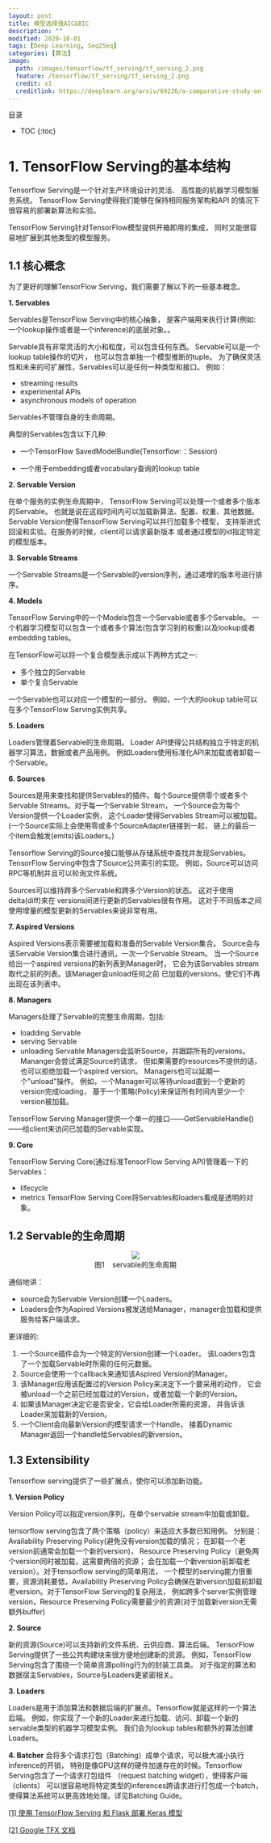 ```yaml
---
layout: post
title: 模型选择值AIC&BIC
description: ""
modified: 2020-10-01
tags: [Deep Learning, Seq2Seq]
categories: [算法]
image:
  path: /images/tensorflow/tf_serving/tf_serving_2.png
  feature: /tensorflow/tf_serving/tf_serving_2.png
  credit: x1
  creditlink: https://deeplearn.org/arxiv/69226/a-comparative-study-on-hierarchical-navigable-small-world-graphs
---
```

目录

* TOC 
{:toc}

# 1. TensorFlow Serving的基本结构
Tensorflow Serving是一个针对生产环境设计的灵活、
高性能的机器学习模型服务系统。
TensorFlow Serving使得我们能够在保持相同服务架构和API
的情况下很容易的部署新算法和实验。

TensorFlow Serving针对TensorFlow模型提供开箱即用的集成，
同时又能很容易地扩展到其他类型的模型服务。

## 1.1 核心概念

为了更好的理解TensorFlow Serving，我们需要了解以下的一些基本概念。

**1. Servables**

Servables是TensorFlow Serving中的核心抽象，
是客户端用来执行计算(例如:一个lookup操作或者是一个inference)的底层对象。。

Servable具有非常灵活的大小和粒度，可以包含任何东西。
Servable可以是一个lookup table操作的切片，
也可以包含单独一个模型推断的tuple。
为了确保灵活性和未来的可扩展性，Servables可以是任何一种类型和接口。
例如：
* streaming results
* experimental APIs
* asynchronous models of operation

Servables不管理自身的生命周期。

典型的Servables包含以下几种:

* 一个TensorFlow SavedModelBundle(Tensorflow:：Session)

* 一个用于embedding或者vocabulary查询的lookup table

**2. Servable Version**

在单个服务的实例生命周期中，
TensorFlow Serving可以处理一个或者多个版本的Servable。
也就是说在这段时间内可以加载新算法、配置、权重、其他数据。
Servable Version使得TensorFlow Serving可以并行加载多个模型，
支持渐进式回滚和实验。在服务的时候，client可以请求最新版本
或者通过模型的id指定特定的模型版本。

**3. Servable Streams**

一个Servable Streams是一个Servable的version序列，通过递增的版本号进行排序。

**4. Models**

TensorFlow Serving中的一个Models包含一个Servable或者多个Servable。
一个机器学习模型可以包含一个或者多个算法(包含学习到的权重)以及lookup或者
embedding tables。

在TensorFlow可以将一个复合模型表示成以下两种方式之一:

* 多个独立的Servable
* 单个复合Servable

一个Servable也可以对应一个模型的一部分。
例如，一个大的lookup table可以在多个TensorFlow Serving实例共享。

**5. Loaders**

Loaders管理着Servable的生命周期。
Loader API使得公共结构独立于特定的机器学习算法，数据或者产品用例。
例如Loaders使用标准化API来加载或者卸载一个Servable。

**6. Sources**

Sources是用来查找和提供Servables的插件。每个Source提供零个或者多个
Servable Streams。对于每一个Servable Stream，
一个Source会为每个Version提供一个Loader实例，
这个Loader使得Servables Stream可以被加载。
(一个Source实际上会使用零或多个SourceAdapter链接到一起，
链上的最后一个item会触发(emits)该Loaders。)

Tensorflow Serving的Source接口能够从存储系统中查找并发现Servables。
TensorFlow Serving中包含了Source公共索引的实现。
例如，Source可以访问RPC等机制并且可以轮询文件系统。

Sources可以维持跨多个Servable和跨多个Version的状态。
这对于使用delta(diff)来在
versions间进行更新的Servables很有作用。
这对于不同版本之间使用增量的模型更新的Servables来说非常有用。


**7. Aspired Versions**

Aspired Versions表示需要被加载和准备的Servable Version集合。
Source会与该Servable Version集合进行通讯，一次一个Servable Stream。
当一个Source给出一个aspired versions的新列表到Manager时，
它会为该Servables stream取代之前的列表。该Manager会unload任何之前
已加载的versions，使它们不再出现在该列表中。

**8. Managers**

Managers处理了Servable的完整生命周期，包括:
* loadding Servable
* serving Servable
* unloading Servable
Managers会监听Source，并跟踪所有的versions。Mananger会尝试满足Source的请求，
但如果需要的resources不提供的话，也可以拒绝加载一个aspired version。
Managers也可以延期一个"unload"操作。
例如，一个Manager可以等待unload直到一个更新的version完成loading，
基于一个策略(Policy)来保证所有时间内至少一个version被加载。

TensorFlow Serving Manager提供一个单一的接口——GetServableHandle()——给client来访问已加载的Servable实现。

**9. Core**

TensorFlow Serving Core(通过标准TensorFlow Serving API)管理着一下的Servables：
* lifecycle
* metrics
TensorFlow Serving Core将Servables和loaders看成是透明的对象。

## 1.2 Servable的生命周期

<div align="center">
<image src="/images/tensorflow/tf_serving/tf_serving_1.svg"/>
</div>

<div align="center">
图1&nbsp;&nbsp;&nbsp;&nbsp;servable的生命周期
</div>

通俗地讲：

* source会为Servable Version创建一个Loaders。
* Loaders会作为Aspired Versions被发送给Manager，manager会加载和提供服务给客户端请求。

更详细的:
1. 一个Source插件会为一个特定的Version创建一个Loader。
该Loaders包含了一个加载Servable时所需的任何元数据。
2. Source会使用一个callback来通知该Aspired Version的Manager。
3. 该Manager应用该配置过的Version Policy来决定下一个要采用的动作，
它会被unload一个之前已经加载过的Version，或者加载一个新的Version。
4. 如果该Manager决定它是否安全，它会给Loader所需的资源，
并告诉该Loader来加载新的Version。
5. 一个Client会向最新Version的模型请求一个Handle，
接着Dynamic Manager返回一个handle给Servables的新version。

## 1.3 Extensibility

Tensorflow serving提供了一些扩展点，使你可以添加新功能。

**1. Version Policy**

Version Policy可以指定version序列，在单个servable stream中加载或卸载。

tensorflow serving包含了两个策略（policy）来适应大多数已知用例。
分别是：Availability Preserving Policy(避免没有version加载的情况；
在卸载一个老version前通常会加载一个新的version)， 
Resource Preserving Policy（避免两个version同时被加载，这需要两倍的资源；
会在加载一个新version前卸载老version）。对于tensorflow serving的简单用法，
一个模型的serving能力很重要，资源消耗要低，Availability Preserving 
Policy会确保在新version加载前卸载老version。对于TensorFlow Serving的复杂用法，
例如跨多个server实例管理version，Resource Preserving 
Policy需要最少的资源(对于加载新version无需额外buffer)

**2. Source**

新的资源(Source)可以支持新的文件系统、云供应商、算法后端。
TensorFlow Serving提供了一些公共构建块来很方便地创建新的资源。
例如，TensorFlow Serving包含了围绕一个简单资源polling行为的封装工具类。
对于指定的算法和数据宿主Servables，Source与Loaders更紧密相关。

**3. Loaders**

Loaders是用于添加算法和数据后端的扩展点。Tensorflow就是这样的一个算法后端。
例如，你实现了一个新的Loader来进行加载、访问、卸载一个新的servable类型的机器学习模型实例。
我们会为lookup tables和额外的算法创建Loaders。

**4. Batcher**
会将多个请求打包（Batching）成单个请求，可以极大减小执行inference的开销，
特别是像GPU这样的硬件加速存在的时候。Tensorflow Serving包含了一个请求打包组件
（request batching widget），使得客户端（clients）
可以很容易地将特定类型的inferences跨请求进行打包成一个batch，
使得算法系统可以更高效地处理。详见Batching Guide。


[[1] 使用 TensorFlow Serving 和 Flask 部署 Keras 模型](https://docle.github.io/2019/04/06/Deploying-keras-models-using-tensorflow-serving-and-flask/)

[[2] Google TFX 文档](https://www.tensorflow.org/tfx/guide/serving)